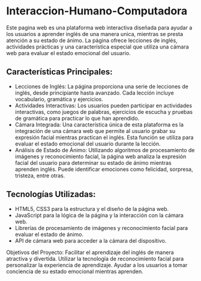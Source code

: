 # Interaccion-Humano-Computadora
Este pagina web es una plataforma web interactiva diseñada para ayudar a los usuarios a aprender inglés de una manera unica, mientras se presta atención a su estado de ánimo. 
La página ofrece lecciones de inglés, actividades prácticas y una característica especial que utiliza una cámara web para evaluar el estado emocional del usuario.

## Características Principales:
* Lecciones de Inglés:
La página proporciona una serie de lecciones de inglés, desde principiante hasta avanzado. Cada lección incluye vocabulario, gramática y ejercicios.
* Actividades Interactivas:
Los usuarios pueden participar en actividades interactivas, como juegos de palabras, ejercicios de escucha y pruebas de gramática para practicar lo que han aprendido.
* Cámara Integrada:
Una característica única de esta plataforma es la integración de una cámara web que permite al usuario grabar su expresión facial mientras practican el inglés. Esta función se utiliza para evaluar el estado emocional del usuario durante la lección.
* Análisis de Estado de Ánimo:
Utilizando algoritmos de procesamiento de imágenes y reconocimiento facial, la página web analiza la expresión facial del usuario para determinar su estado de ánimo mientras aprenden inglés. Puede identificar emociones como felicidad, sorpresa, tristeza, entre otras.

## Tecnologías Utilizadas:

* HTML5, CSS3 para la estructura y el diseño de la página web.
* JavaScript para la lógica de la página y la interacción con la cámara web.
* Librerías de procesamiento de imágenes y reconocimiento facial para evaluar el estado de ánimo.
* API de cámara web para acceder a la cámara del dispositivo.

Objetivos del Proyecto:
Facilitar el aprendizaje del inglés de manera atractiva y divertida. Utilizar la tecnología de reconocimiento facial para personalizar la experiencia de aprendizaje. Ayudar a los usuarios a tomar conciencia de su estado emocional mientras aprenden.
